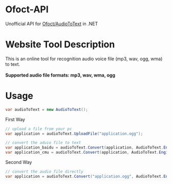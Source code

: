 # Ofoct-API
Unofficial API for [Ofoct/AudioToText](https://www.ofoct.com/audio-converter/audio-to-text.html) in .NET

# Website Tool Description
This is an online tool for recognition audio voice file (mp3, wav, ogg, wma) to text.<br /><br />
**Supported audio file formats: mp3, wav, wma, ogg**

# Usage

```csharp
var audioToText = new AudioToText();
```

First Way
```csharp
// upload a file from your pc
var application = audioToText.UploadFile("application.ogg");

// convert the aduio file to text
var application_baidu = audioToText.Convert(application, AudioToText.Engine.Baidu);
var application_cmu = audioToText.Convert(application, AudioToText.Engine.CMU_Sphinx);
```
Second Way
```csharp
// convert the audio file directly
var application = audioToText.Convert("application.ogg", AudioToText.Engine.Baidu);
```
